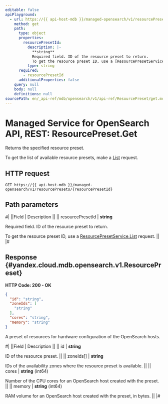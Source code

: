 ```yaml
---
editable: false
apiPlayground:
  - url: https://{{ api-host-mdb }}/managed-opensearch/v1/resourcePresets/{resourcePresetId}
    method: get
    path:
      type: object
      properties:
        resourcePresetId:
          description: |-
            **string**
            Required field. ID of the resource preset to return.
            To get the resource preset ID, use a [ResourcePresetService.List](/docs/managed-opensearch/api-ref/ResourcePreset/list#List) request.
          type: string
      required:
        - resourcePresetId
      additionalProperties: false
    query: null
    body: null
    definitions: null
sourcePath: en/_api-ref/mdb/opensearch/v1/api-ref/ResourcePreset/get.md
---
```


# Managed Service for OpenSearch API, REST: ResourcePreset.Get

Returns the specified resource preset.

To get the list of available resource presets, make a [List](/docs/managed-opensearch/api-ref/ResourcePreset/list#List) request.

## HTTP request

```
GET https://{{ api-host-mdb }}/managed-opensearch/v1/resourcePresets/{resourcePresetId}
```

## Path parameters

#|
||Field | Description ||
|| resourcePresetId | **string**

Required field. ID of the resource preset to return.

To get the resource preset ID, use a [ResourcePresetService.List](/docs/managed-opensearch/api-ref/ResourcePreset/list#List) request. ||
|#

## Response {#yandex.cloud.mdb.opensearch.v1.ResourcePreset}

**HTTP Code: 200 - OK**

```json
{
  "id": "string",
  "zoneIds": [
    "string"
  ],
  "cores": "string",
  "memory": "string"
}
```

A preset of resources for hardware configuration of the OpenSearch hosts.

#|
||Field | Description ||
|| id | **string**

ID of the resource preset. ||
|| zoneIds[] | **string**

IDs of the availability zones where the resource preset is available. ||
|| cores | **string** (int64)

Number of the CPU cores for an OpenSearch host created with the preset. ||
|| memory | **string** (int64)

RAM volume for an OpenSearch host created with the preset, in bytes. ||
|#